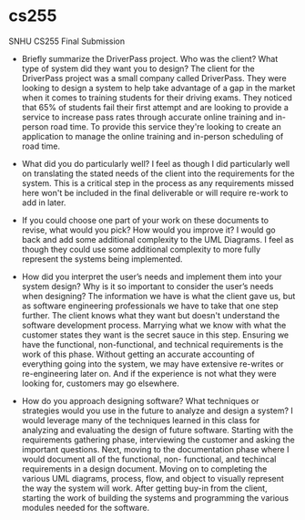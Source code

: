 # cs255
SNHU CS255 Final Submission
* Briefly summarize the DriverPass project. Who was the client? What type of system did they want you to design?
  The client for the DriverPass project was a small company called DriverPass.   They were looking to design a system to help take advantage of a gap in the market when    it comes to training students for their driving exams.  They noticed that 65% of students fail their first attempt and are looking to provide a service to increase     pass rates through accurate online training and in-person road time.  To provide this service they're looking to create an application to manage the online training      and in-person scheduling of road time.

* What did you do particularly well?
  I feel as though I did particularly well on translating the stated needs of the client into the requirements for the system.   This is a critical step in the process     as any requirements missed here won't be included in the final deliverable or will require re-work to add in later.

* If you could choose one part of your work on these documents to revise, what would you pick? How would you improve it?
  I would go back and add some additional complexity to the UML Diagrams.  I feel as though they could use some additional complexity to more fully represent the systems   being implemented.

* How did you interpret the user’s needs and implement them into your system design? Why is it so important to consider the user’s needs when designing?
  The information we have is what the client gave us, but as software engineering professionals we have to take that one step further.  The client knows what they want     but doesn't understand the software development process.   Marrying what we know with what the customer states they want is the secret sauce in this step.   Ensuring     we have the functional, non-functional, and technical requirements is the work of this phase.   Without getting an accurate accounting of everything going into the       system, we may have extensive re-writes or re-engineering later on.   And if the experience is not what they were looking for, customers may go elsewhere.

* How do you approach designing software? What techniques or strategies would you use in the future to analyze and design a system?
  I would leverage many of the techniques learned in this class for analyzing and evaluating the design of future software.   Starting with the requirements gathering     phase, interviewing the customer and asking the important questions.   Next, moving to the documentation phase where I would document all of the functional, non-         functional, and techincal requirements in a design document.   Moving on to completing the various UML diagrams, process, flow, and object to visually represent the     way the system will work.   After getting buy-in from the client, starting the work of building the systems and programming the various modules needed for the           software.
